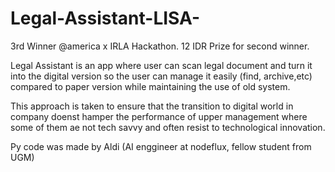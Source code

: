 # Legal-Assistant-LISA-
3rd Winner @america x IRLA Hackathon. 12 IDR Prize for second winner.

Legal Assistant is an app where user can scan legal document and turn it into the digital version so the user can manage it easily (find, archive,etc) compared to paper version while maintaining the use of old system.

This approach is taken to ensure that the transition to digital world in company doenst hamper the performance of upper management where some of them ae not tech savvy and often resist to technological innovation. 

Py code was made by Aldi (AI enggineer at nodeflux, fellow student from UGM)
